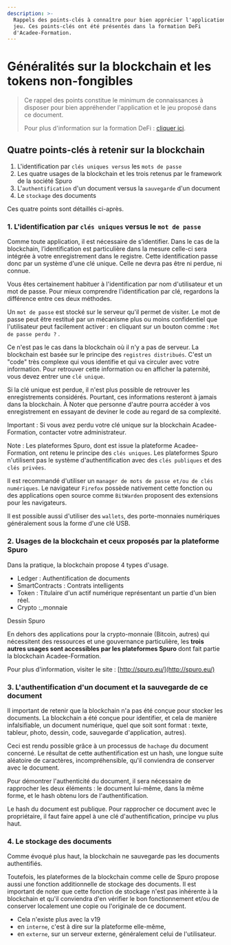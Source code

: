 ```yaml
---
description: >-
  Rappels des points-clés à connaître pour bien apprécier l'application et le
  jeu. Ces points-clés ont été présentés dans la formation DeFi
  d'Acadee-Formation.
---
```


# Généralités sur la blockchain et les tokens non-fongibles

> Ce rappel des points constitue le minimum de connaissances à disposer pour bien appréhender l'application et le jeu proposé dans ce document.
>
> Pour plus d'information sur la formation DeFi : [cliquer ici](https://www.acadee-formation.com/nos-formations/formation-la-finance-decentralisee-defi-ethique/).

## Quatre points-clés à retenir sur la blockchain <a id="bkmrk-quatre-points-cl%C3%A9s-%C3%A0"></a>

1. L'identification par `clés uniques versus` les `mots de passe`
2. Les quatre usages de la blockchain et les trois retenus par le framework de la société Spuro
3. L'`authentification` d'un document versus la `sauvegarde` d'un document
4. Le `stockage` des documents

Ces quatre points sont détaillés ci-après.

### 1. L'identification par `clés uniques` versus le `mot de passe` <a id="bkmrk-2.-les-cl%C3%A9s-uniques-"></a>

Comme toute application, il est nécessaire de s’identifier. Dans le cas de la blockchain, l’identification est particulière dans la mesure celle-ci sera intégrée à votre enregistrement dans le registre. Cette identification passe donc par un système d'une clé unique. Celle ne devra pas être ni perdue, ni connue.

Vous êtes certainement habituer à l'identification par nom d'utilisateur et un mot de passe. Pour mieux comprendre l'identification par clé, regardons la différence entre ces deux méthodes.

Un `mot de passe` est stocké sur le serveur qu'il permet de visiter. Le mot de passe peut être restitué par un mécanisme plus ou moins confidentiel que l'utilisateur peut facilement activer : en cliquant sur un bouton comme : `Mot de passe perdu ?` .

Ce n'est pas le cas dans la blockchain où il n'y a pas de serveur. La blockchain est basée sur le principe des `registres distribués`. C'est un "code" très complexe qui vous identifie et qui va circuler avec votre information. Pour retrouver cette information ou en afficher la paternité, vous devez entrer une `clé unique`.

Si la clé unique est perdue, il n'est plus possible de retrouver les enregistrements considérés. Pourtant, ces informations resteront à jamais dans la blockchain. À Noter que personne d'autre pourra accéder à vos enregistrement en essayant de deviner le code au regard de sa complexité.

Important : Si vous avez perdu votre clé unique sur la blockchain Acadee-Formation, contacter votre administrateur.

Note : Les plateformes Spuro, dont est issue la plateforme Acadee-Formation, ont retenu le principe des `clés uniques`. Les plateformes Spuro n'utilisent pas le système d'authentification avec des `clés publiques` et des `clés privées`.

Il est recommandé d'utiliser un `manager de mots de passe et/ou de clés numériques`. Le navigateur `Firefox` possède nativement cette fonction ou des applications open source comme `BitWarden` proposent des extensions pour les navigateurs.

Il est possible aussi d'utiliser des `wallets`, des porte-monnaies numériques généralement sous la forme d'une clé USB.

### 2. Usages de la blockchain et ceux proposés par la plateforme Spuro <a id="bkmrk-1.-usages-de-la-bloc"></a>

Dans la pratique, la blockchain propose 4 types d'usage.

* Ledger : Authentification de documents  
* SmartContracts : Contrats intelligents  
* Token : Titulaire d'un actif numérique représentant un partie d'un bien réel.  
* Crypto :\_monnaie

Dessin Spuro

En dehors des applications pour la crypto-monnaie \(Bitcoin, autres\) qui nécessitent des ressources et une gouvernance particulière, les **trois autres usages sont accessibles par les plateformes Spuro** dont fait partie la blockchain Acadee-Formation.

Pour plus d'information, visiter le site : [http://spuro.eu/](http://spuro.eu/)

### 3. L'authentification d'un document et la sauvegarde de ce document <a id="bkmrk-3.-l%27authentificatio"></a>

Il important de retenir que la blockchain n'a pas été conçue pour stocker les documents. La blockchain a été conçue pour identifier, et cela de manière infalsifiable, un document numérique, quel que soit sont format : texte, tableur, photo, dessin, code, sauvegarde d'application, autres\).

Ceci est rendu possible grâce à un processus de `hachage` du document concerné. Le résultat de cette authentification est un hash, une longue suite aléatoire de caractères, incompréhensible, qu'il conviendra de conserver avec le document.

Pour démontrer l'authenticité du document, il sera nécessaire de rapprocher les deux éléments : le document lui-même, dans la même forme, et le hash obtenu lors de l'authentification.

Le hash du document est publique. Pour rapprocher ce document avec le propriétaire, il faut faire appel à une clé d'authentification, principe vu plus haut.

### 4. Le stockage des documents <a id="bkmrk-le-stockage-des-docu"></a>

Comme évoqué plus haut, la blockchain ne sauvegarde pas les documents authentifiés.

Toutefois, les plateformes de la blockchain comme celle de Spuro propose aussi une fonction additionnelle de stockage des documents. Il est important de noter que cette fonction de stockage n'est pas inhérente à la blockchain et qu'il conviendra d'en vérifier le bon fonctionnement et/ou de conserver localement une copie ou l'originale de ce document.

* Cela n'existe plus avec la v19
* en `interne`, c'est à dire sur la plateforme elle-même,
* en `externe`, sur un serveur externe, généralement celui de l'utilisateur.


